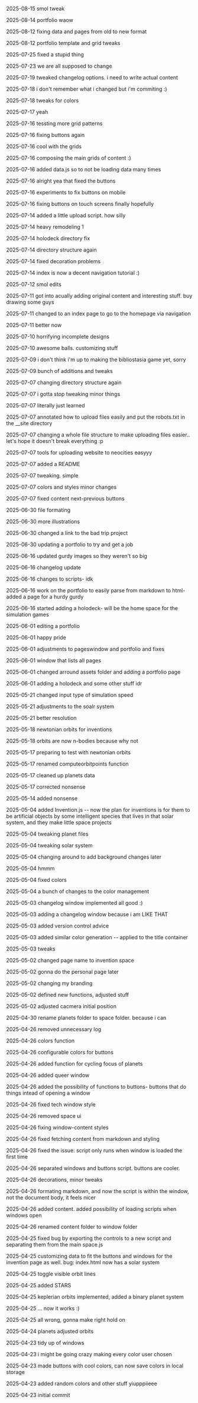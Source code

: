 2025-08-15 smol tweak 

2025-08-14 portfolio waow 

2025-08-12 fixing data and pages from old to new format 

2025-08-12 portfolio template and grid tweaks 

2025-07-25 fixed a stupid thing 

2025-07-23 we are all supposed to change 

2025-07-19 tweaked changelog options. i need to write actual content 

2025-07-18 i don't remember what i changed but i'm commiting :) 

2025-07-18 tweaks for colors 

2025-07-17 yeah 

2025-07-16 tessting more grid patterns 

2025-07-16 fixing buttons again 

2025-07-16 cool with the grids 

2025-07-16 composing the main grids of content :) 

2025-07-16 added data.js so to not be loading data many times 

2025-07-16 alright yea that fixed the buttons 

2025-07-16 experiments to fix buttons on mobile 

2025-07-16 fixing buttons on touch screens finally hopefully 

2025-07-14 added a little upload script. how silly 

2025-07-14 heavy remodeling 1 

2025-07-14 holodeck directory fix 

2025-07-14 directory structure again 

2025-07-14 fixed decoration problems 

2025-07-14 index is now a decent navigation tutorial :) 

2025-07-12 smol edits 

2025-07-11 got into acually adding original content and interesting stuff. buy drawing some guys 

2025-07-11 changed to an index page to go to the homepage via navigation 

2025-07-11 better now 

2025-07-10 horrifying incomplete designs 

2025-07-10 awesome balls. customizing stuff 

2025-07-09 i don't think i'm up to making the bibliostasia game yet, sorry 

2025-07-09 bunch of additions and tweaks 

2025-07-07 changing directory structure again 

2025-07-07 i gotta stop tweaking minor things 

2025-07-07 literally just learned 

2025-07-07 annotated how to upload files easily and put the robots.txt in the __site directory 

2025-07-07 changing a whole file structure to make uploading files easier.. let's hope it doesn't break everything :p 

2025-07-07 tools for uploading website to neocities easyyy 

2025-07-07 added a README 

2025-07-07 tweaking. simple 

2025-07-07 colors and styles minor changes 

2025-07-07 fixed content next-previous buttons 

2025-06-30 file formating 

2025-06-30 more illustrations 

2025-06-30 changed a link to the bad trip project 

2025-06-30 updating a portfolio to try and get a job 

2025-06-16 updated gurdy images so they weren't so big 

2025-06-16 changelog update 

2025-06-16 changes to scripts- idk 

2025-06-16 work on the portfolio to easily parse from markdown to html- added a page for a hurdy gurdy 

2025-06-16 started adding a holodeck- will be the home space for the simulation games 

2025-06-01 editing a portfolio 

2025-06-01 happy pride 

2025-06-01 adjustments to pageswindow and portfolio and fixes 

2025-06-01 window that lists all pages 

2025-06-01 changed arround assets folder and adding a portfolio page 

2025-06-01 adding a holodeck and some other stuff idr 

2025-05-21 changed input type of simulation speed 

2025-05-21 adjustments to the soalr system 

2025-05-21 better resolution 

2025-05-18 newtonian orbits for inventions 

2025-05-18 orbits are now n-bodies because why not 

2025-05-17 preparing to test with newtonian orbits 

2025-05-17 renamed computeorbitpoints function 

2025-05-17 cleaned up planets data 

2025-05-17 corrected nonsense 

2025-05-14 added nonsense 

2025-05-04 added Invention.js -- now the plan for inventions is for them to be artificial objects by some intelligent species that lives in that solar system, and they make little space projects 

2025-05-04 tweaking planet files 

2025-05-04 tweaking solar system 

2025-05-04 changing around to add background changes later 

2025-05-04 hmmm 

2025-05-04 fixed colors 

2025-05-04 a bunch of changes to the color management 

2025-05-03 changelog window implemented all good :) 

2025-05-03 adding a changelog window because i am LIKE THAT 

2025-05-03 added version control advice 

2025-05-03 added similar color generation -- applied to the title container 

2025-05-03 tweaks 

2025-05-02 changed page name to invention space 

2025-05-02 gonna do the personal page later 

2025-05-02 changing my branding 

2025-05-02 defined new functions, adjusted stuff 

2025-05-02 adjusted cacmera initial position 

2025-04-30 rename planets folder to space folder. because i can 

2025-04-26 removed unnecessary log 

2025-04-26 colors function 

2025-04-26 configurable colors for buttons 

2025-04-26 added function for cycling focus of planets 

2025-04-26 added queer window 

2025-04-26 added the possibility of functions to buttons- buttons that do things intead of opening a window 

2025-04-26 fixed tech window style 

2025-04-26 removed space ui 

2025-04-26 fixing window-content styles 

2025-04-26 fixed fetching content from markdown and styling 

2025-04-26 fixed the issue: script only runs when window is loaded the first time 

2025-04-26 separated windows and buttons script. buttons are cooler. 

2025-04-26 decorations, minor tweaks 

2025-04-26 formating markdown, and now the script is within the window, not the document body, it feels nicer 

2025-04-26 added content. added possibility of loading scripts when windows open 

2025-04-26 renamed content folder to window folder 

2025-04-25 fixed bug by exporting the controls to a new script and separating them from the main space.js 

2025-04-25 customizing data to fit the buttons and windows for the invention page as well. bug: index.html now has a solar system 

2025-04-25 toggle visible orbit lines 

2025-04-25 added STARS 

2025-04-25 keplerian orbits implemented, added a binary planet system 

2025-04-25 ... now it works :) 

2025-04-25 all wrong, gonna make right hold on 

2025-04-24 planets adjusted orbits 

2025-04-23 tidy up of windows 

2025-04-23 i might be going crazy making every color user chosen 

2025-04-23 made buttons with cool colors, can now save colors in local storage 

2025-04-23 added random colors and other stuff yiupppiieee 

2025-04-23 initial commit 
